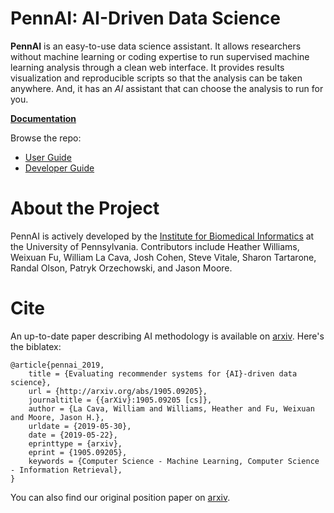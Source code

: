 PennAI: AI-Driven Data Science
==================================

**PennAI** is an easy-to-use data science assistant.
It allows researchers without machine learning or coding expertise to run supervised machine learning analysis through a clean web interface. 
It provides results visualization and reproducible scripts so that the analysis can be taken anywhere. 
And, it has an *AI* assistant that can choose the analysis to run for you. 

[**Documentation**](https://epistasislab.github.io/pennai/) 

Browse the repo:
 - [User Guide](./docs/guides/userGuide.md)
 - [Developer Guide](./docs/guides/developerGuide.md) 

About the Project
=================

PennAI is actively developed by the [Institute for Biomedical Informatics](http://upibi.org) at the University of Pennsylvania.
Contributors include Heather Williams, Weixuan Fu, William La Cava, Josh Cohen,
Steve Vitale, Sharon Tartarone, Randal Olson, Patryk Orzechowski, and Jason Moore. 

Cite
====

An up-to-date paper describing AI methodology is available on [arxiv](http://arxiv.org/abs/1905.09205).
Here's the biblatex:

```
@article{pennai_2019,
	title = {Evaluating recommender systems for {AI}-driven data science},
	url = {http://arxiv.org/abs/1905.09205},
	journaltitle = {{arXiv}:1905.09205 [cs]},
	author = {La Cava, William and Williams, Heather and Fu, Weixuan and Moore, Jason H.},
	urldate = {2019-05-30},
	date = {2019-05-22},
	eprinttype = {arxiv},
	eprint = {1905.09205},
	keywords = {Computer Science - Machine Learning, Computer Science - Information Retrieval},
}
```

You can also find our original position paper on [arxiv](https://arxiv.org/abs/1705.00594).
